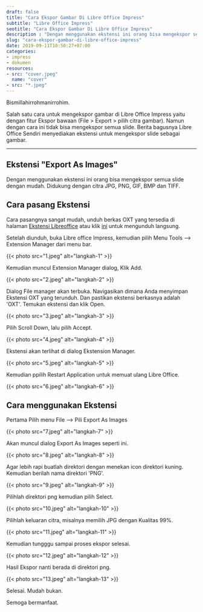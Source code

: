 ```yaml
---
draft: false
title: "Cara Ekspor Gambar Di Libre Office Impress"
subtitle: "Libre Office Impress"
seotitle: "Cara Ekspor Gambar Di Libre Office Impress"
description : "Dengan menggunakan ekstensi ini orang bisa mengekspor semua slide dengan mudah. Didukung dengan citra JPG, PNG, GIF, BMP dan TIFF."
slug: "cara-ekspor-gambar-di-libre-office-impress"
date: 2019-09-11T10:50:27+07:00
categories:
- impress
- dokumen
resources:
- src: "cover.jpeg"
  name: "cover"
- src: "*.jpeg"
---
```


Bismillahirrohmanirrohim.

Salah satu cara untuk mengekspor gambar di Libre Office Impress yaitu dengan fitur Ekspor bawaan (File > Export > pilih citra gambar). Namun dengan cara ini tidak bisa mengekspor semua slide. Berita bagusnya Libre Office Sendiri menyediakan ekstensi untuk mengekspor slide sebagai gambar.

***

## Ekstensi "Export As Images"

Dengan menggunakan ekstensi ini orang bisa mengekspor semua slide dengan mudah. Didukung dengan citra JPG, PNG, GIF, BMP dan TIFF.

## Cara pasang Ekstensi

Cara pasangnya sangat mudah, unduh berkas OXT yang tersedia di halaman [Ekstensi Libreoffice](https://extensions.libreoffice.org/extensions/export-as-images) atau klik [ini](https://extensions.libreoffice.org/extensions/export-as-images/0.9.3/@@download/file/exportasimages-0-9-3.oxt) untuk mengunduh langsung.

Setelah diunduh, buka Libre office Impress, kemudian pilih Menu Tools --> Extension Manager dari menu bar.

{{< photo src="1.jpeg" alt="langkah-1" >}}

Kemudian muncul Extension Manager dialog, Klik Add.

{{< photo src="2.jpeg" alt="langkah-2" >}}

Dialog File manager akan terbuka. Navigasikan dimana Anda menyimpan Ekstensi OXT yang terunduh. Dan pastikan ekstensi berkasnya adalah 'OXT'. Temukan ekstensi dan klik Open.

{{< photo src="3.jpeg" alt="langkah-3" >}}

Pilih Scroll Down, lalu pilih Accept.

{{< photo src="4.jpeg" alt="langkah-4" >}}

Ekstensi akan terlihat di dialog Ekstension Manager.

{{< photo src="5.jpeg" alt="langkah-5" >}}

Kemudian ppilih Restart Application untuk memuat ulang Libre Office.

{{< photo src="6.jpeg" alt="langkah-6" >}}

## Cara menggunakan Ekstensi

Pertama Pilih menu File --> Pili Export As Images

{{< photo src="7.jpeg" alt="langkah-7" >}}

Akan muncul dialog Export As Images seperti ini.

{{< photo src="8.jpeg" alt="langkah-8" >}}

Agar lebih rapi buatlah direktori dengan menekan icon direktori kuning. Kemudian berilah nama direktori 'PNG'.

{{< photo src="9.jpeg" alt="langkah-9" >}}

Pilihlah direktori png kemudian pilih Select.

{{< photo src="10.jpeg" alt="langkah-10" >}}

Pilihlah keluaran citra, misalnya memilih JPG dengan Kualitas 99%.

{{< photo src="11.jpeg" alt="langkah-11" >}}

Kemudian tungggu sampai proses ekspor selesai.

{{< photo src="12.jpeg" alt="langkah-12" >}}

Hasil Ekspor nanti berada di direktori png.

{{< photo src="13.jpeg" alt="langkah-13" >}}

Selesai. Mudah bukan.

Semoga bermanfaat.
